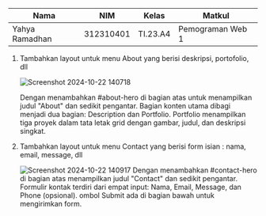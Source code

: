 |Nama|NIM|Kelas|Matkul|
|----|---|-----|------|
|Yahya Ramadhan|312310401|TI.23.A4|Pemograman Web 1|

1. Tambahkan layout untuk menu About yang berisi deskripsi, portofolio, dll
   
   ![Screenshot 2024-10-22 140718](https://github.com/user-attachments/assets/257cd1cd-b388-4765-b3d3-a3b0ffa68020)

   Dengan menambahkan #about-hero  di bagian atas untuk menampilkan judul "About" dan sedikit pengantar. Bagian konten utama dibagi menjadi dua bagian: Description dan Portfolio.
   Portfolio menampilkan tiga proyek dalam tata letak grid dengan gambar, judul, dan deskripsi singkat.
   
3. Tambahkan layout untuk menu Contact yang berisi form isian : nama, email, message, dll

   ![Screenshot 2024-10-22 140917](https://github.com/user-attachments/assets/d30122ec-6554-449a-b9c4-705ca61711f6)
   Dengan menambahkan #contact-hero di bagian atas menampilkan judul "Contact" dan sedikit pengantar. Formulir kontak terdiri dari empat input: Nama, Email, Message, dan Phone (opsional).
   ombol Submit ada di bagian bawah untuk mengirimkan form.
